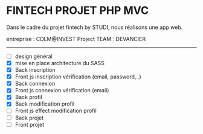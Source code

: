 __FINTECH PROJET PHP MVC__
=====


Dans le cadre du projet fintech by STUDI, nous réalisons une app web.

entreprise : CDLM@INVEST
Project TEAM : DEVANCIER


--------------

- [ ] design général
- [X] mise en place architecture du SASS
- [x] Back inscription
- [x] Front js inscription vérification (email, password,..)
- [x] Back connexion
- [x] Front js connexion vérification (email)
- [x] Back profil
- [x] Back modification profil
- [ ] Front js effect modification profil
- [ ] Back projet
- [ ] Front projet
